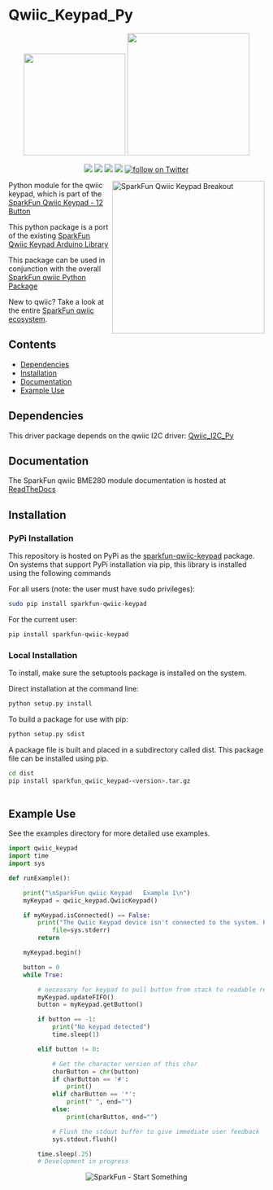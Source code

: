 Qwiic_Keypad_Py
==============

<p align="center">
   <img src="https://cdn.sparkfun.com/assets/custom_pages/2/7/2/qwiic-logo-registered.jpg"  width=200>  
   <img src="https://www.python.org/static/community_logos/python-logo-master-v3-TM.png"  width=240>   
</p>
<p align="center">
	<a href="https://pypi.org/project/sparkfun-qwiic-keypad/" alt="Package">
		<img src="https://img.shields.io/pypi/pyversions/sparkfun_qwiic_keypad.svg" /></a>
	<a href="https://github.com/sparkfun/Qwiic_Keypad_Py/issues" alt="Issues">
		<img src="https://img.shields.io/github/issues/sparkfun/Qwiic_Keypad_Py.svg" /></a>
	<a href="https://qwiic-keypad-py.readthedocs.io/en/latest/?" alt="Documentation">
		<img src="https://readthedocs.org/projects/qwiic-keypad-py/badge/?version=latest&style=flat" /></a>
	<a href="https://github.com/sparkfun/Qwiic_BME280_Py/blob/master/LICENSE" alt="License">
		<img src="https://img.shields.io/badge/license-MIT-blue.svg" /></a>
	<a href="https://twitter.com/intent/follow?screen_name=sparkfun">
        	<img src="https://img.shields.io/twitter/follow/sparkfun.svg?style=social&logo=twitter"
           	 alt="follow on Twitter"></a>
	
</p>

<img src="https://cdn.sparkfun.com//assets/parts/1/3/7/7/7/15290-SparkFun_Qwiic_Keypad_-_12_Button-01.jpg"  align="right" width=300 alt="SparkFun Qwiic Keypad Breakout">

Python module for the qwiic keypad, which is part of the [SparkFun Qwiic Keypad - 12 Button](https://www.sparkfun.com/products/15290)

This python package is a port of the existing [SparkFun Qwiic Keypad Arduino Library](https://github.com/sparkfun/SparkFun_Qwiic_Keypad_Arduino_Library)

This package can be used in conjunction with the overall [SparkFun qwiic Python Package](https://github.com/sparkfun/Qwiic_Py)

New to qwiic? Take a look at the entire [SparkFun qwiic ecosystem](https://www.sparkfun.com/qwiic).

## Contents

* [Dependencies](#dependencies)
* [Installation](#installation)
* [Documentation](#documentation)
* [Example Use](#example-use)

Dependencies 
---------------
This driver package depends on the qwiic I2C driver: 
[Qwiic_I2C_Py](https://github.com/sparkfun/Qwiic_I2C_Py)

Documentation
-------------
The SparkFun qwiic BME280 module documentation is hosted at [ReadTheDocs](https://qwiic-keypad-py.readthedocs.io/en/latest/?)

Installation
-------------

### PyPi Installation
This repository is hosted on PyPi as the [sparkfun-qwiic-keypad](https://pypi.org/project/sparkfun-qwiic-keypad/) package. On systems that support PyPi installation via pip, this library is installed using the following commands

For all users (note: the user must have sudo privileges):
```sh
sudo pip install sparkfun-qwiic-keypad
```
For the current user:

```sh
pip install sparkfun-qwiic-keypad
```

### Local Installation
To install, make sure the setuptools package is installed on the system.

Direct installation at the command line:
```sh
python setup.py install
```

To build a package for use with pip:
```sh
python setup.py sdist
 ```
A package file is built and placed in a subdirectory called dist. This package file can be installed using pip.
```sh
cd dist
pip install sparkfun_qwiic_keypad-<version>.tar.gz
  
```
Example Use
 ---------------
See the examples directory for more detailed use examples.

```python
import qwiic_keypad
import time
import sys

def runExample():

	print("\nSparkFun qwiic Keypad   Example 1\n")
	myKeypad = qwiic_keypad.QwiicKeypad()

	if myKeypad.isConnected() == False:
		print("The Qwiic Keypad device isn't connected to the system. Please check your connection", \
			file=sys.stderr)
		return

	myKeypad.begin()

	button = 0
	while True:

		# necessary for keypad to pull button from stack to readable register
		myKeypad.updateFIFO()  
		button = myKeypad.getButton()

		if button == -1:
			print("No keypad detected")
			time.sleep(1)

		elif button != 0:

			# Get the character version of this char
			charButton = chr(button)
			if charButton == '#':
				print()
			elif charButton == '*':
				print(" ", end="")
			else: 
				print(charButton, end="")

			# Flush the stdout buffer to give immediate user feedback
			sys.stdout.flush()

		time.sleep(.25)
		# Development in progress
```
<p align="center">
<img src="https://cdn.sparkfun.com/assets/custom_pages/3/3/4/dark-logo-red-flame.png" alt="SparkFun - Start Something">
</p>
